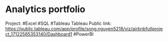 # Analytics portfolio
Project:
#Excel
#SQL
#Tableau
Tableau Public link: https://public.tableau.com/app/profile/song.nguyen5218/viz/airbnbfullproject_17122565353140/Dashboard1
#PowerBI
#
